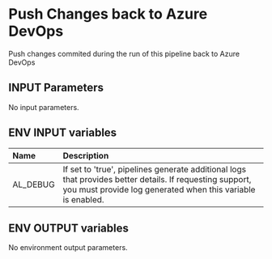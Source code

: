 # Push Changes back to Azure DevOps

Push changes commited during the run of this pipeline back to Azure DevOps

## INPUT Parameters

No input parameters.

## ENV INPUT variables

| Name                  | Description |
| :--                   | :-- |
| AL_DEBUG | If set to 'true', pipelines generate additional logs that provides better details. If requesting support, you must provide log generated when this variable is enabled. |

## ENV OUTPUT variables

No environment output parameters.